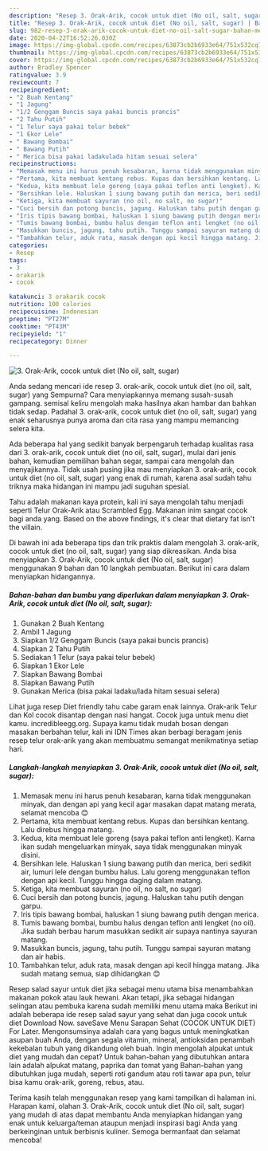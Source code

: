 ```yaml
---
description: "Resep 3. Orak-Arik, cocok untuk diet (No oil, salt, sugar) | Bahan Membuat 3. Orak-Arik, cocok untuk diet (No oil, salt, sugar) Yang Enak Dan Mudah"
title: "Resep 3. Orak-Arik, cocok untuk diet (No oil, salt, sugar) | Bahan Membuat 3. Orak-Arik, cocok untuk diet (No oil, salt, sugar) Yang Enak Dan Mudah"
slug: 982-resep-3-orak-arik-cocok-untuk-diet-no-oil-salt-sugar-bahan-membuat-3-orak-arik-cocok-untuk-diet-no-oil-salt-sugar-yang-enak-dan-mudah
date: 2020-04-22T16:52:26.030Z
image: https://img-global.cpcdn.com/recipes/63873cb2b6933e64/751x532cq70/3-orak-arik-cocok-untuk-diet-no-oil-salt-sugar-foto-resep-utama.jpg
thumbnail: https://img-global.cpcdn.com/recipes/63873cb2b6933e64/751x532cq70/3-orak-arik-cocok-untuk-diet-no-oil-salt-sugar-foto-resep-utama.jpg
cover: https://img-global.cpcdn.com/recipes/63873cb2b6933e64/751x532cq70/3-orak-arik-cocok-untuk-diet-no-oil-salt-sugar-foto-resep-utama.jpg
author: Bradley Spencer
ratingvalue: 3.9
reviewcount: 7
recipeingredient:
- "2 Buah Kentang"
- "1 Jagung"
- "1/2 Genggam Buncis saya pakai buncis prancis"
- "2 Tahu Putih"
- "1 Telur saya pakai telur bebek"
- "1 Ekor Lele"
- " Bawang Bombai"
- " Bawang Putih"
- " Merica bisa pakai ladakulada hitam sesuai selera"
recipeinstructions:
- "Memasak menu ini harus penuh kesabaran, karna tidak menggunakan minyak, dan dengan api yang kecil agar masakan dapat matang merata, selamat mencoba 😊"
- "Pertama, kita membuat kentang rebus. Kupas dan bersihkan kentang. Lalu direbus hingga matang."
- "Kedua, kita membuat lele goreng (saya pakai teflon anti lengket). Karna ikan sudah mengeluarkan minyak, saya tidak menggunakan minyak disini."
- "Bersihkan lele. Haluskan 1 siung bawang putih dan merica, beri sedikit air, lumuri lele dengan bumbu halus. Lalu goreng menggunakan teflon dengan api kecil. Tunggu hingga daging dalam matang."
- "Ketiga, kita membuat sayuran (no oil, no salt, no sugar)"
- "Cuci bersih dan potong buncis, jagung. Haluskan tahu putih dengan garpu."
- "Iris tipis bawang bombai, haluskan 1 siung bawang putih dengan merica."
- "Tumis bawang bombai, bumbu halus dengan teflon anti lengket (no oil). Jika sudah berbau harum masukkan sedikit air supaya nantinya sayuran matang."
- "Masukkan buncis, jagung, tahu putih. Tunggu sampai sayuran matang dan air habis."
- "Tambahkan telur, aduk rata, masak dengan api kecil hingga matang. Jika sudah matang semua, siap dihidangkan 😊"
categories:
- Resep
tags:
- 3
- orakarik
- cocok

katakunci: 3 orakarik cocok 
nutrition: 100 calories
recipecuisine: Indonesian
preptime: "PT27M"
cooktime: "PT43M"
recipeyield: "1"
recipecategory: Dinner

---
```



![3. Orak-Arik, cocok untuk diet (No oil, salt, sugar)](https://img-global.cpcdn.com/recipes/63873cb2b6933e64/751x532cq70/3-orak-arik-cocok-untuk-diet-no-oil-salt-sugar-foto-resep-utama.jpg)

Anda sedang mencari ide resep 3. orak-arik, cocok untuk diet (no oil, salt, sugar) yang Sempurna? Cara menyiapkannya memang susah-susah gampang. semisal keliru mengolah maka hasilnya akan hambar dan bahkan tidak sedap. Padahal 3. orak-arik, cocok untuk diet (no oil, salt, sugar) yang enak seharusnya punya aroma dan cita rasa yang mampu memancing selera kita.

Ada beberapa hal yang sedikit banyak berpengaruh terhadap kualitas rasa dari 3. orak-arik, cocok untuk diet (no oil, salt, sugar), mulai dari jenis bahan, kemudian pemilihan bahan segar, sampai cara mengolah dan menyajikannya. Tidak usah pusing jika mau menyiapkan 3. orak-arik, cocok untuk diet (no oil, salt, sugar) yang enak di rumah, karena asal sudah tahu triknya maka hidangan ini mampu jadi suguhan spesial.

Tahu adalah makanan kaya protein, kali ini saya mengolah tahu menjadi seperti Telur Orak-Arik atau Scrambled Egg. Makanan inim sangat cocok bagi anda yang. Based on the above findings, it&#39;s clear that dietary fat isn&#39;t the villain.


Di bawah ini ada beberapa tips dan trik praktis dalam mengolah 3. orak-arik, cocok untuk diet (no oil, salt, sugar) yang siap dikreasikan. Anda bisa menyiapkan 3. Orak-Arik, cocok untuk diet (No oil, salt, sugar) menggunakan 9 bahan dan 10 langkah pembuatan. Berikut ini cara dalam menyiapkan hidangannya.

<!--inarticleads1-->

##### Bahan-bahan dan bumbu yang diperlukan dalam menyiapkan 3. Orak-Arik, cocok untuk diet (No oil, salt, sugar):

1. Gunakan 2 Buah Kentang
1. Ambil 1 Jagung
1. Siapkan 1/2 Genggam Buncis (saya pakai buncis prancis)
1. Siapkan 2 Tahu Putih
1. Sediakan 1 Telur (saya pakai telur bebek)
1. Siapkan 1 Ekor Lele
1. Siapkan  Bawang Bombai
1. Siapkan  Bawang Putih
1. Gunakan  Merica (bisa pakai ladaku/lada hitam sesuai selera)


Lihat juga resep Diet friendly tahu cabe garam enak lainnya. Orak-arik Telur dan Kol cocok disantap dengan nasi hangat. Cocok juga untuk menu diet kamu. incredibleegg.org. Supaya kamu tidak mudah bosan dengan masakan berbahan telur, kali ini IDN Times akan berbagi beragam jenis resep telur orak-arik yang akan membuatmu semangat menikmatinya setiap hari. 

<!--inarticleads2-->

##### Langkah-langkah menyiapkan 3. Orak-Arik, cocok untuk diet (No oil, salt, sugar):

1. Memasak menu ini harus penuh kesabaran, karna tidak menggunakan minyak, dan dengan api yang kecil agar masakan dapat matang merata, selamat mencoba 😊
1. Pertama, kita membuat kentang rebus. Kupas dan bersihkan kentang. Lalu direbus hingga matang.
1. Kedua, kita membuat lele goreng (saya pakai teflon anti lengket). Karna ikan sudah mengeluarkan minyak, saya tidak menggunakan minyak disini.
1. Bersihkan lele. Haluskan 1 siung bawang putih dan merica, beri sedikit air, lumuri lele dengan bumbu halus. Lalu goreng menggunakan teflon dengan api kecil. Tunggu hingga daging dalam matang.
1. Ketiga, kita membuat sayuran (no oil, no salt, no sugar)
1. Cuci bersih dan potong buncis, jagung. Haluskan tahu putih dengan garpu.
1. Iris tipis bawang bombai, haluskan 1 siung bawang putih dengan merica.
1. Tumis bawang bombai, bumbu halus dengan teflon anti lengket (no oil). Jika sudah berbau harum masukkan sedikit air supaya nantinya sayuran matang.
1. Masukkan buncis, jagung, tahu putih. Tunggu sampai sayuran matang dan air habis.
1. Tambahkan telur, aduk rata, masak dengan api kecil hingga matang. Jika sudah matang semua, siap dihidangkan 😊


Resep salad sayur untuk diet jika sebagai menu utama bisa menambahkan makanan pokok atau lauk hewani. Akan tetapi, jika sebagai hidangan selingan atau pembuka karena sudah memiliki menu utama maka Berikut ini adalah beberapa ide resep salad sayur yang sehat dan juga cocok untuk diet Download Now. saveSave Menu Sarapan Sehat (COCOK UNTUK DIET) For Later. Mengonsumsinya adalah cara yang bagus untuk meningkatkan asupan buah Anda, dengan segala vitamin, mineral, antioksidan penambah kekebalan tubuh yang dikandung oleh buah. Ingin mengolah alpukat untuk diet yang mudah dan cepat? Untuk bahan-bahan yang dibutuhkan antara lain adalah alpukat matang, paprika dan tomat yang Bahan-bahan yang dibutuhkan juga mudah, seperti roti gandum atau roti tawar apa pun, telur bisa kamu orak-arik, goreng, rebus, atau. 

Terima kasih telah menggunakan resep yang kami tampilkan di halaman ini. Harapan kami, olahan 3. Orak-Arik, cocok untuk diet (No oil, salt, sugar) yang mudah di atas dapat membantu Anda menyiapkan hidangan yang enak untuk keluarga/teman ataupun menjadi inspirasi bagi Anda yang berkeinginan untuk berbisnis kuliner. Semoga bermanfaat dan selamat mencoba!
